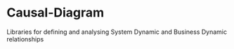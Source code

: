 Causal-Diagram
==============

Libraries for defining and analysing System Dynamic and Business Dynamic relationships
